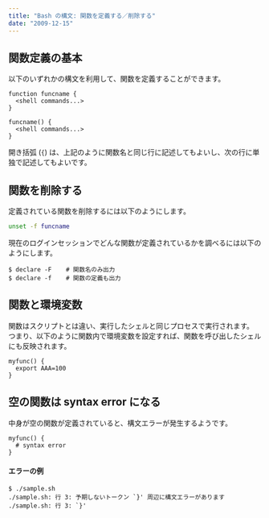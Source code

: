 ```yaml
---
title: "Bash の構文: 関数を定義する／削除する"
date: "2009-12-15"
---
```


関数定義の基本
----

以下のいずれかの構文を利用して、関数を定義することができます。

~~~
function funcname {
  <shell commands...>
}

funcname() {
  <shell commands...>
}
~~~

開き括弧 (`{`) は、上記のように関数名と同じ行に記述してもよいし、次の行に単独で記述してもよいです。


関数を削除する
----

定義されている関数を削除するには以下のようにします。

~~~ bash
unset -f funcname
~~~

現在のログインセッションでどんな関数が定義されているかを調べるには以下のようにします。

~~~
$ declare -F    # 関数名のみ出力
$ declare -f    # 関数の定義も出力
~~~


関数と環境変数
----

関数はスクリプトとは違い、実行したシェルと同じプロセスで実行されます。
つまり、以下のように関数内で環境変数を設定すれば、関数を呼び出したシェルにも反映されます。

~~~
myfunc() {
  export AAA=100
}
~~~


空の関数は syntax error になる
----

中身が空の関数が定義されていると、構文エラーが発生するようです。

~~~
myfunc() {
  # syntax error
}
~~~

#### エラーの例

~~~
$ ./sample.sh
./sample.sh: 行 3: 予期しないトークン `}' 周辺に構文エラーがあります
./sample.sh: 行 3: `}'
~~~

